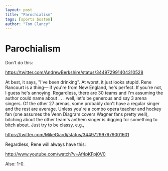 ```yaml
---
layout: post
title: "Parochialism"
tags: [sports boston]
author: "Tom Clancy"
---
```


# Parochialism

Don't do this:

https://twitter.com/AndrewBerkshire/status/344972991404310528

At best, it says, "I've been drinking". At worst, it just looks stupid. Rene Rancourt is a thing&mdash; if you're from New England, he's perfect. If you're not, I guess he's annoying. Regardless, there are 30 teams and I'm assuming the author could name about . . . well, let's be generous and say 3 arena singers. Of the other 27 arenas, some probably don't have a regular singer and the rest are average. Unless you're a combo opera teacher and hockey fan (one assumes the Venn Diagram covers Wagner fans pretty well), bitching about the other team's anthem singer is digging for something to bitch about. Just try to be classy, e.g., 

https://twitter.com/MikeGiardi/status/344972997679001601

Regardless, Rene will always have this:

http://www.youtube.com/watch?v=Af4pKFpj0V0

Also: 1-0.
